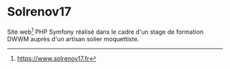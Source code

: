 # Solrenov17
Site web[^1] PHP Symfony réalisé dans le cadre d'un stage de formation DWWM auprès d'un artisan solier moquettiste. 
[^1]: https://www.solrenov17.fr
